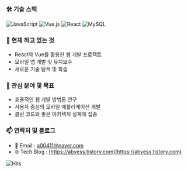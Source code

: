 ### 🛠️ 기술 스택

![JavaScript](https://img.shields.io/badge/JavaScript-F7DF1E?style=flat-square&logo=JavaScript&logoColor=black)
![Vue.js](https://img.shields.io/badge/Vue.js-4FC08D?style=flat-square&logo=Vue.js&logoColor=white)
![React](https://img.shields.io/badge/React-61DAFB?style=flat-square&logo=React&logoColor=black)
![MySQL](https://img.shields.io/badge/MySQL-4479A1?style=flat-square&logo=MySQL&logoColor=white)

### 🌱 현재 하고 있는 것
- React와 Vue를 활용한 웹 개발 프로젝트
- 모바일 앱 개발 및 유지보수
- 새로운 기술 탐색 및 학습

### 🎯 관심 분야 및 목표
- 효율적인 웹 개발 방법론 연구
- 사용자 중심의 모바일 애플리케이션 개발
- 클린 코드와 좋은 아키텍처 설계에 집중

### 📫 연락처 및 블로그
- 📧 Email : a00411@naver.com
- 🌐 Tech Blog : [https://abyess.tistory.com](https://abyess.tistory.com)

![Hits](https://hits.seeyoufarm.com/api/count/incr/badge.svg?url=https://github.com/aabyess)


<!--
**aabyess/aabyess** is a ✨ _special_ ✨ repository because its `README.md` (this file) appears on your GitHub profile.

Here are some ideas to get you started:

- 🔭 I’m currently working on ...
- 🌱 I’m currently learning ...
- 👯 I’m looking to collaborate on ...
- 🤔 I’m looking for help with ...
- 💬 Ask me about ...
- 📫 How to reach me: ...
- 😄 Pronouns: ...
- ⚡ Fun fact: ...
-->
